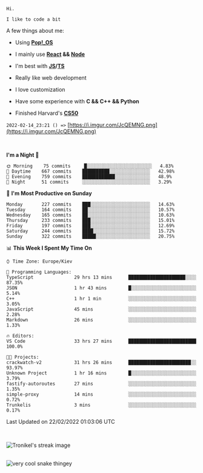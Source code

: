 ```
Hi.

I like to code a bit
```

A few things about me:

-   Using **[Pop!\_OS](https://pop.system76.com/)**

-   I mainly use **[React](https://reactjs.org/) && [Node](https://nodejs.org/en/)**

-   I'm best with **[JS](https://www.javascript.com/)/[TS](https://www.typescriptlang.org/)**

-   Really like web development

-   I love customization

-   Have some experience with **C && C++ && Python**

-   Finished Harvard's **[CS50](https://cs50.harvard.edu)**

`2022-02-14_23:21 () =>` [https://i.imgur.com/JcQEMNG.png](https://i.imgur.com/JcQEMNG.png)

<br>

<!--START_SECTION:waka-->
**I'm a Night 🦉** 

```text
🌞 Morning    75 commits     █░░░░░░░░░░░░░░░░░░░░░░░░   4.83% 
🌆 Daytime    667 commits    ██████████░░░░░░░░░░░░░░░   42.98% 
🌃 Evening    759 commits    ████████████░░░░░░░░░░░░░   48.9% 
🌙 Night      51 commits     ░░░░░░░░░░░░░░░░░░░░░░░░░   3.29%

```
📅 **I'm Most Productive on Sunday** 

```text
Monday       227 commits    ███░░░░░░░░░░░░░░░░░░░░░░   14.63% 
Tuesday      164 commits    ██░░░░░░░░░░░░░░░░░░░░░░░   10.57% 
Wednesday    165 commits    ██░░░░░░░░░░░░░░░░░░░░░░░   10.63% 
Thursday     233 commits    ███░░░░░░░░░░░░░░░░░░░░░░   15.01% 
Friday       197 commits    ███░░░░░░░░░░░░░░░░░░░░░░   12.69% 
Saturday     244 commits    ████░░░░░░░░░░░░░░░░░░░░░   15.72% 
Sunday       322 commits    █████░░░░░░░░░░░░░░░░░░░░   20.75%

```


📊 **This Week I Spent My Time On** 

```text
⌚︎ Time Zone: Europe/Kiev

💬 Programming Languages: 
TypeScript               29 hrs 13 mins      █████████████████████░░░░   87.35% 
JSON                     1 hr 43 mins        █░░░░░░░░░░░░░░░░░░░░░░░░   5.14% 
C++                      1 hr 1 min          ░░░░░░░░░░░░░░░░░░░░░░░░░   3.05% 
JavaScript               45 mins             ░░░░░░░░░░░░░░░░░░░░░░░░░   2.28% 
Markdown                 26 mins             ░░░░░░░░░░░░░░░░░░░░░░░░░   1.33%

🔥 Editors: 
VS Code                  33 hrs 27 mins      █████████████████████████   100.0%

🐱‍💻 Projects: 
crackwatch-v2            31 hrs 26 mins      ███████████████████████░░   93.97% 
Unknown Project          1 hr 16 mins        █░░░░░░░░░░░░░░░░░░░░░░░░   3.79% 
fastify-autoroutes       27 mins             ░░░░░░░░░░░░░░░░░░░░░░░░░   1.35% 
simple-proxy             14 mins             ░░░░░░░░░░░░░░░░░░░░░░░░░   0.72% 
Trunkelis                3 mins              ░░░░░░░░░░░░░░░░░░░░░░░░░   0.17%

```


 Last Updated on 22/02/2022 01:03:06 UTC
<!--END_SECTION:waka-->

<br>

<p><img align="center" src="https://github-readme-streak-stats.herokuapp.com/?user=Trunkelis&theme=dark" alt="Tronikel's streak image" /></p>

<br>

<img title="" src="https://raw.githubusercontent.com/Trunkelis/Trunkelis/output/github-contribution-grid-snake.svg" alt="very cool snake thingey" data-align="left">
